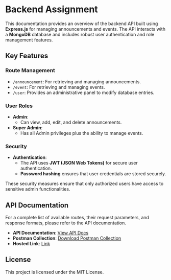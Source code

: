 # Backend Assignment

This documentation provides an overview of the backend API built using **Express.js** for managing announcements and events. The API interacts with a **MongoDB** database and includes robust user authentication and role management features.

## Key Features

### Route Management
- `/announcement`: For retrieving and managing announcements.
- `/event`: For retrieving and managing events.
- `/user`: Provides an administrative panel to modify database entries.

### User Roles
- **Admin**: 
  - Can view, add, edit, and delete announcements.
- **Super Admin**: 
  - Has all Admin privileges plus the ability to manage events.

### Security
- **Authentication**: 
  - The API uses **JWT (JSON Web Tokens)** for secure user authentication.
  - **Password hashing** ensures that user credentials are stored securely.
  
These security measures ensure that only authorized users have access to sensitive admin functionalities.

## API Documentation

For a complete list of available routes, their request parameters, and response formats, please refer to the API documentation.

- **API Documentation**: [View API Docs](https://documenter.getpostman.com/view/29611512/2sAXxMfD5J#intro)
- **Postman Collection**: [Download Postman Collection](https://crimson-eclipse-905734.postman.co/workspace/my-space~085f277d-4821-4b8c-9d57-8064e65bacba/collection/29611512-5e28b939-db09-4484-877b-37d193bd0348?action=share&creator=29611512)
- **Hosted Link**: [Link](https://backend-assignment-m1w4.onrender.com)

## License
This project is licensed under the MIT License.
